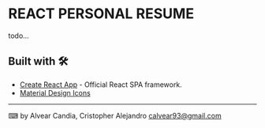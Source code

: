# REACT PERSONAL RESUME

todo...

## Built with 🛠️

-   [Create React App](https://github.com/facebook/create-react-app) - Official React SPA framework.
-   [Material Design Icons](https://materialdesignicons.com/)

---

⌨ by Alvear Candia, Cristopher Alejandro <calvear93@gmail.com>
